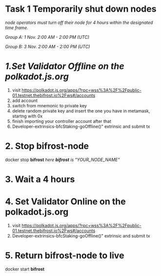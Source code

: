 # Task 1 Temporarily shut down nodes

*node operators must turn off their node for 4 hours within the designated time frame.*

*Group A: 1 Nov. 2:00 AM - 2:00 PM (UTC)*

*Group B: 3 Nov. 2:00 AM - 2:00 PM (UTC)*

# *1.Set Validator Offline on the polkadot.js.org*

1) visit https://polkadot.js.org/apps/?rpc=wss%3A%2F%2Fpublic-01.testnet.thebifrost.io%2Fws#/accounts
2) add account
3) switch from mnemonic to private key
4) delete random private key and insert the one you have in metamask, startng with 0x
5) finish importing your controller account
after that 
6) Developer-extrinsics-bfcStaking-goOffline()" extrinsic and submit tx

# **2. Stop bifrost-node**

docker stop **bifrost** 
*here **bifrost** is "YOUR_NODE_NAME"*

# **3.  Wait a 4 hours**

# **4. Set Validator Online on the polkadot.js.org** 

1) visit https://polkadot.js.org/apps/?rpc=wss%3A%2F%2Fpublic-01.testnet.thebifrost.io%2Fws#/accounts
2) Developer-extrinsics-bfcStaking-goOffline()" extrinsic and submit tx

# **5. Return bifrost-node to live**

docker start **bifrost**

